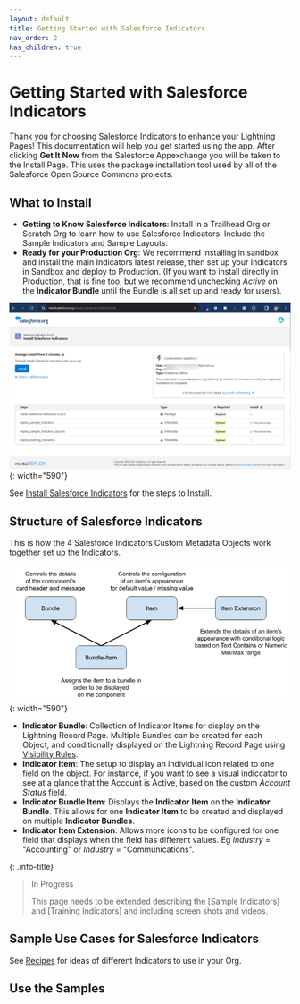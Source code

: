 ```yaml
---
layout: default
title: Getting Started with Salesforce Indicators
nav_order: 2
has_children: true
---
```


# Getting Started with Salesforce Indicators

Thank you for choosing Salesforce Indicators to enhance your Lightning Pages! This documentation will help you get started using the app.
After clicking **Get It Now** from the Salesforce Appexchange you will be taken to the Install Page. This uses the package installation tool used by all of the Salesforce Open Source Commons projects. 

## What to Install

* **Getting to Know Salesforce Indicators**: Install in a Trailhead Org or Scratch Org to learn how to use Salesforce Indicators. Include the Sample Indicators and Sample Layouts.
* **Ready for your Production Org**: We recommend Installing in sandbox and install the main Indicators latest release, then set up your Indicators in Sandbox and deploy to Production. (If you want to install directly in Production, that is fine too, but we recommend unchecking *Active* on the **Indicator Bundle** until the Bundle is all set up and ready for users). 

![Install Options](../images/setup/InstallPage.png){: width="590"}

See [Install Salesforce Indicators](../install-salesforce-indicators/index.md) for the steps to Install.

## Structure of Salesforce Indicators

This is how the 4 Salesforce Indicators Custom Metadata Objects work together set up the Indicators.

![Salesforce Indicators Data Model](../images/setup/DataStructure.png){: width="590"}

* **Indicator Bundle**: Collection of Indicator Items for display on the Lightning Record Page. Multiple Bundles can be created for each Object, and conditionally displayed on the Lightning Record Page using [Visibility Rules](https://help.salesforce.com/s/articleView?id=sf.lightning_page_components_visibility.htm&type=5).
* **Indicator Item**: The setup to display an individual icon related to one field on the object. For instance, if you want to see a visual indiccator to see at a glance that the Account is Active, based on the custom *Account Status* field.
* **Indicator Bundle Item**: Displays the **Indicator Item** on the **Indicator Bundle**. This allows for one **Indicator Item** to be created and displayed on multiple **Indicator Bundles**.
* **Indicator Item Extension**: Allows more icons to be configured for one field that displays when the field has different values. Eg *Industry* = "Accounting" or *Industry* = "Communications".

{: .info-title}
>In Progress
>
>This page needs to be extended describing the [Sample Indicators] and [Training Indicators] and including screen shots and videos.


## Sample Use Cases for Salesforce Indicators

See [Recipes](../recipes/index.md) for ideas of different Indicators to use in your Org. 

## Use the Samples